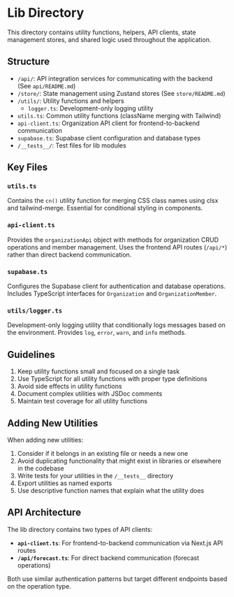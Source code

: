 # Lib Directory

This directory contains utility functions, helpers, API clients, state management stores, and shared logic used throughout the application.

## Structure

- `/api/`: API integration services for communicating with the backend (See `api/README.md`)
- `/store/`: State management using Zustand stores (See `store/README.md`)
- `/utils/`: Utility functions and helpers
  - `logger.ts`: Development-only logging utility
- `utils.ts`: Common utility functions (className merging with Tailwind)
- `api-client.ts`: Organization API client for frontend-to-backend communication
- `supabase.ts`: Supabase client configuration and database types
- `/__tests__/`: Test files for lib modules

## Key Files

### `utils.ts`
Contains the `cn()` utility function for merging CSS class names using clsx and tailwind-merge. Essential for conditional styling in components.

### `api-client.ts`
Provides the `organizationApi` object with methods for organization CRUD operations and member management. Uses the frontend API routes (`/api/*`) rather than direct backend communication.

### `supabase.ts`
Configures the Supabase client for authentication and database operations. Includes TypeScript interfaces for `Organization` and `OrganizationMember`.

### `utils/logger.ts`
Development-only logging utility that conditionally logs messages based on the environment. Provides `log`, `error`, `warn`, and `info` methods.

## Guidelines

1. Keep utility functions small and focused on a single task
2. Use TypeScript for all utility functions with proper type definitions
3. Avoid side effects in utility functions
4. Document complex utilities with JSDoc comments
5. Maintain test coverage for all utility functions

## Adding New Utilities

When adding new utilities:
1. Consider if it belongs in an existing file or needs a new one
2. Avoid duplicating functionality that might exist in libraries or elsewhere in the codebase
3. Write tests for your utilities in the `/__tests__` directory
4. Export utilities as named exports
5. Use descriptive function names that explain what the utility does

## API Architecture

The lib directory contains two types of API clients:
- **`api-client.ts`**: For frontend-to-backend communication via Next.js API routes
- **`/api/forecast.ts`**: For direct backend communication (forecast operations)

Both use similar authentication patterns but target different endpoints based on the operation type. 